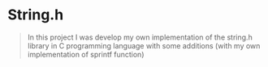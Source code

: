 # String.h
> In this project I was develop my own implementation of the string.h library in C programming language with some additions (with my own implementation of sprintf function)
